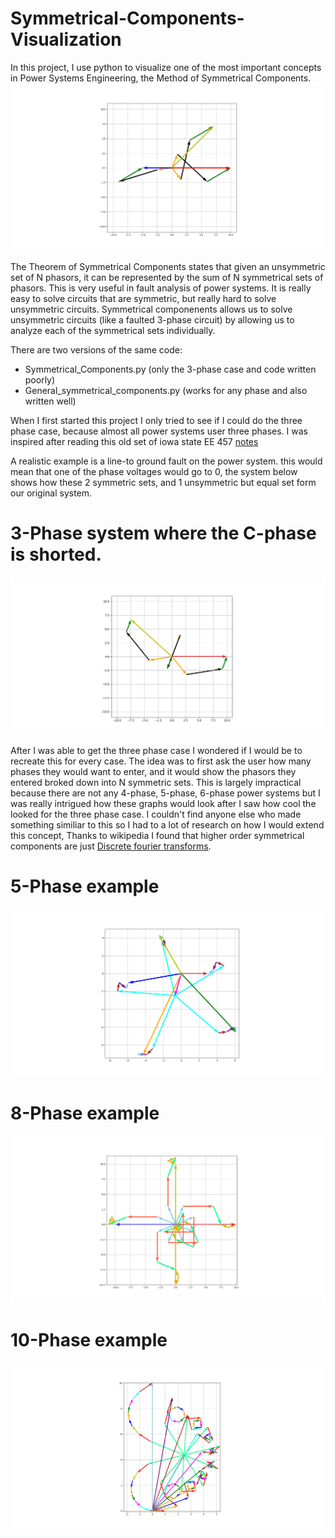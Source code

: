 # Symmetrical-Components-Visualization
In this project, I use python to visualize one of the most important concepts in Power Systems Engineering, the Method of Symmetrical Components.
![Example_1](https://github.com/BJohnson98/Symmetrical-Components-Visualization/blob/master/Examples/example_1.png)

The Theorem of Symmetrical Components states that given an unsymmetric set of N phasors, it can be represented by the sum of N symmetrical sets of phasors. This is very useful in fault analysis of power systems. It is really easy to solve circuits that are symmetric, but really hard to solve unsymmetric circuits. Symmetrical componenents allows us to solve unsymmetric circuits (like a faulted 3-phase circuit) by allowing us to analyze each of the symmetrical sets individually. 

There are two versions of the same code:
* Symmetrical_Components.py (only the 3-phase case and code written poorly)
* General_symmetrical_components.py (works for any phase and also written well)

When I first started this project I only tried to see if I could do the three phase case, because almost all power systems user three phases. I was inspired after reading this old set of iowa state EE 457 [notes](http://home.engineering.iastate.edu/~jdm/ee457/SymmetricalComponents1.pdf)

A realistic example is a line-to ground fault on the power system. this would mean that one of the phase voltages would go to 0, the system below shows how these 2 symmetric sets, and 1 unsymmetric but equal set form our original system.

# 3-Phase system where the C-phase is shorted.
![Example_2](https://github.com/BJohnson98/Symmetrical-Components-Visualization/blob/master/Examples/example_3.png)


After I was able to get the three phase case I wondered if I would be to recreate this for every case. The idea was to first ask the user how many phases they would want to enter, and it would show the phasors they entered broked down into N symmetric sets. This is largely impractical because there are not any 4-phase, 5-phase, 6-phase power systems but I was really intrigued how these graphs would look after I saw how cool the looked for the three phase case. I couldn't find anyone else who made something similiar to this so I had to a lot of research on how I would extend this concept, Thanks to wikipedia I found that higher order symmetrical components are just [Discrete fourier transforms](https://en.wikipedia.org/wiki/DFT_matrix).

# 5-Phase example
![Example_1](https://github.com/BJohnson98/Symmetrical-Components-Visualization/blob/master/Examples/5_Phase_example.png)
# 8-Phase example
![Example_1](https://github.com/BJohnson98/Symmetrical-Components-Visualization/blob/master/Examples/8_Phase_Example.png)
# 10-Phase example
![Example_3](https://github.com/BJohnson98/Symmetrical-Components-Visualization/blob/master/Examples/10_Phase_Example.png)
